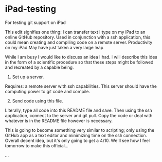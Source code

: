 iPad-testing
============

For testing git support on iPad

This edit signifies one thing: I can transfer text I type on my iPad to an online GitHub repository. Used in conjunction with a ssh application, this could mean creating and compiling code on a remote server. Productivity on my iPad May have just taken a very large leap.

While I am busy I would like to discuss an idea I had. I will describe this idea in the form of a scientific procedure so that these steps might be followed and recreated by a capable being.

1. Set up a server.

Requires: a remote server with ssh capabilities. This server should have the computing power to git code and compile.

2. Send code using this file.

Literally, type all code into this README file and save. Then using the ssh application, connect to the server and git pull. Copy the code or deal with whatever is in the README file however is necessary.

This is going to become something very similar to scripting; only using the GitHub app as a text editor and minimizing time on the ssh connection. Overall decent idea, but it's only going to get a 4/10. We'll see how I feel tomorrow to make this official...

...

